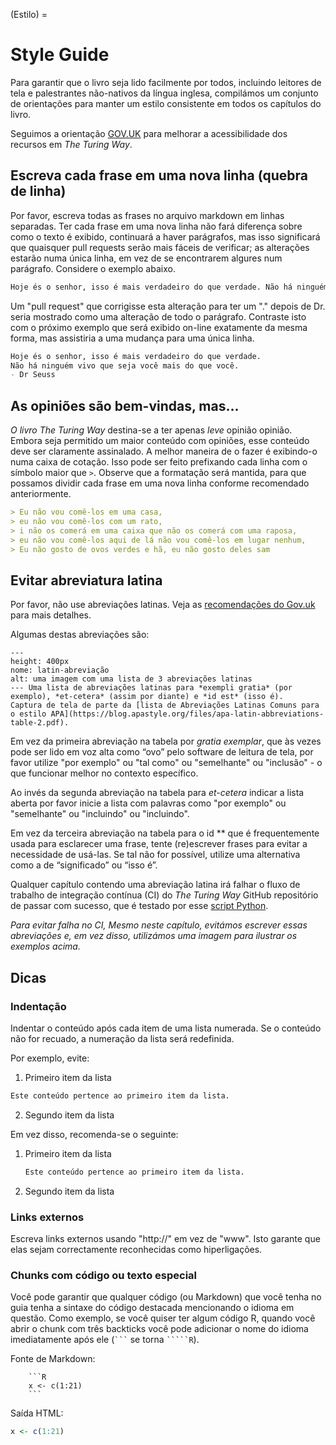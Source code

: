 (Estilo) =
# Style Guide

Para garantir que o livro seja lido facilmente por todos, incluindo leitores de tela e palestrantes não-nativos da língua inglesa, compilámos um conjunto de orientações para manter um estilo consistente em todos os capítulos do livro.

Seguimos a orientação [GOV.UK](https://www.gov.uk/guidance/content-design/writing-for-gov-uk) para melhorar a acessibilidade dos recursos em _The Turing Way_.

## Escreva cada frase em uma nova linha (quebra de linha)

Por favor, escreva todas as frases no arquivo markdown em linhas separadas. Ter cada frase em uma nova linha não fará diferença sobre como o texto é exibido, continuará a haver parágrafos, mas isso significará que quaisquer pull requests serão mais fáceis de verificar; as alterações estarão numa única linha, em vez de se encontrarem algures num parágrafo. Considere o exemplo abaixo.

 ```markdown
Hoje és o senhor, isso é mais verdadeiro do que verdade. Não há ninguém vivo que seja você mais do que você. - Dr Seuss
```

Um "pull request" que corrigisse esta alteração para ter um "." depois de Dr. seria mostrado como uma alteração de todo o parágrafo. Contraste isto com o próximo exemplo que será exibido on-line exatamente da mesma forma, mas assistiria a uma mudança para uma única linha.

 ```markdown
Hoje és o senhor, isso é mais verdadeiro do que verdade.
Não há ninguém vivo que seja você mais do que você.
- Dr Seuss
```

## As opiniões são bem-vindas, mas...

_O livro The Turing Way_ destina-se a ter apenas *leve* opinião opinião. Embora seja permitido um maior conteúdo com opiniões, esse conteúdo deve ser claramente assinalado. A melhor maneira de o fazer é exibindo-o numa caixa de cotação. Isso pode ser feito prefixando cada linha com o símbolo maior que `>`. Observe que a formatação será mantida, para que possamos dividir cada frase em uma nova linha conforme recomendado anteriormente.

```markdown
> Eu não vou comê-los em uma casa,
> eu não vou comê-los com um rato,
> i não os comerá em uma caixa que não os comerá com uma raposa,
> eu não vou comê-los aqui de lá não vou comê-los em lugar nenhum,
> Eu não gosto de ovos verdes e hã, eu não gosto deles sam
```

## Evitar abreviatura latina

Por favor, não use abreviações latinas. Veja as [recomendações do Gov.uk](https://www.gov.uk/guidance/style-guide/a-to-z-of-gov-uk-style) para mais detalhes.

Algumas destas abreviações são:

```{figure} ../figures/latin-abbreviation.png
---
height: 400px
nome: latin-abreviação
alt: uma imagem com uma lista de 3 abreviações latinas
--- Uma lista de abreviações latinas para *exempli gratia* (por exemplo), *et-cetera* (assim por diante) e *id est* (isso é).
Captura de tela de parte da [lista de Abreviações Latinas Comuns para o estilo APA](https://blog.apastyle.org/files/apa-latin-abbreviations-table-2.pdf).
```

Em vez da primeira abreviação na tabela por *gratia exemplar*, que às vezes pode ser lido em voz alta como “ovo” pelo software de leitura de tela, por favor utilize "por exemplo" ou "tal como" ou "semelhante" ou "inclusão" - o que funcionar melhor no contexto específico.

Ao invés da segunda abreviação na tabela para *et-cetera* indicar a lista aberta por favor inicie a lista com palavras como "por exemplo" ou "semelhante" ou "incluindo" ou "incluindo".

Em vez da terceira abreviação na tabela para o id ** que é frequentemente usada para esclarecer uma frase, tente (re)escrever frases para evitar a necessidade de usá-las. Se tal não for possível, utilize uma alternativa como a de “significado” ou “isso é”.

Qualquer capítulo contendo uma abreviação latina irá falhar o fluxo de trabalho de integração contínua (CI) do _The Turing Way_ GitHub repositório de passar com sucesso, que é testado por esse [script Python](https://github.com/alan-turing-institute/the-turing-way/blob/main/tests/no-bad-latin.py).

*Para evitar falha no CI, Mesmo neste capítulo, evitámos escrever essas abreviações e, em vez disso, utilizámos uma imagem para ilustrar os exemplos acima.*

## Dicas

### Indentação

Indentar o conteúdo após cada item de uma lista numerada. Se o conteúdo não for recuado, a numeração da lista será redefinida.

Por exemplo, evite:
1. Primeiro item da lista
```markdown
Este conteúdo pertence ao primeiro item da lista.
```
2. Segundo item da lista

Em vez disso, recomenda-se o seguinte:
1. Primeiro item da lista
   ```markdown
   Este conteúdo pertence ao primeiro item da lista.
   ```

2. Segundo item da lista


### Links externos

Escreva links externos usando "http://" em vez de "www". Isto garante que elas sejam correctamente reconhecidas como hiperligações.

### Chunks com código ou texto especial

Você pode garantir que qualquer código (ou Markdown) que você tenha no guia tenha a sintaxe do código destacada mencionando o idioma em questão. Como exemplo, se você quiser ter algum código R, quando você abrir o chunk com três backticks você pode adicionar o nome do idioma imediatamente após ele (<code>\`\`\`</code> se torna <code>\`\`\`\`\`R</code>).

Fonte de Markdown:

```
    ```R
    x <- c(1:21)
    ```
```

Saída HTML:

```R
x <- c(1:21)
```
